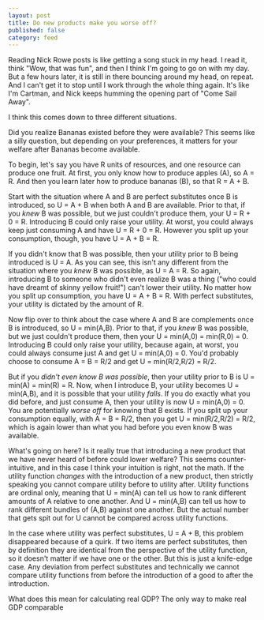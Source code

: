 ```yaml
---
layout: post
title: Do new products make you worse off?
published: false
category: feed
---
```


Reading Nick Rowe posts is like getting a song stuck in my head. I read it, think "Wow, that was fun", and then I think I'm going to go on with my day. But a few hours later, it is still in there bouncing around my head, on repeat. And I can't get it to stop until I work through the whole thing again. It's like I'm Cartman, and Nick keeps humming the opening part of "Come Sail Away".





I think this comes down to three different situations.

Did you realize Bananas existed before they were available? This seems like a silly question, but depending on your preferences, it matters for your welfare after Bananas become available. 

To begin, let's say you have R units of resources, and one resource can produce one fruit. At first, you only know how to produce apples (A), so A = R. And then you learn later how to produce bananas (B), so that R = A + B. 

Start with the situation where A and B are perfect substitutes once B is introduced, so U = A + B when both A and B are available. Prior to that, if you *knew* B was possible, but we just couldn't produce them, your U = R + 0 = R. Introducing B could only raise your utility. At worst, you could always keep just consuming A and have U = R + 0 = R. However you split up your consumption, though, you have U = A + B = R. 

If you didn't know that B was possible, then your utility prior to B being introduced is U = A. As you can see, this isn't any different from the situation where you *knew* B was possible, as U = A = R. So again, introducing B to someone who didn't even realize B was a thing ("who could have dreamt of skinny yellow fruit!") can't lower their utility. No matter how you split up consumption, you have U = A + B = R. With perfect substitutes, your utility is dictated by the amount of R.

Now flip over to think about the case where A and B are complements once B is introduced, so U = min(A,B). Prior to that, if you *knew* B was possible, but we just couldn't produce them, then your U = min(A,0) = min(R,0) = 0. Introducing B could only raise your utility, because again, at worst, you could always consume just A and get U = min(A,0) = 0. You'd probably choose to consume A = B = R/2 and get U = min(R/2,R/2) = R/2. 

But if you *didn't even know B was possible*, then your utility prior to B is U = min(A) = min(R) = R. Now, when I introduce B, your utility becomes U = min(A,B), and it is possible that your utility *falls*. If you do exactly what you did before, and just consume A, then your utility is now U = min(A,0) = 0. You are potentially *worse off* for knowing that B exists. If you split up your consumption equally, with A = B = R/2, then you get U = min(R/2,R/2) = R/2, which is again lower than what you had before you even know B was available.

What's going on here? Is it really true that introducing a new product that we have never heard of before could lower welfare? This seems counter-intuitive, and in this case I think your intuition is right, not the math. If the utility function *changes* with the introduction of a new product, then strictly speaking you cannot compare utility before to utility after. Utility functions are ordinal only, meaning that U = min(A) can tell us how to rank different amounts of A relative to one another. And U = min(A,B) can tell us how to rank different bundles of (A,B) against one another. But the actual number that gets spit out for U cannot be compared across utility functions.

In the case where utility was perfect substitutes, U = A + B, this problem disappeared because of a quirk. If two items are perfect substitutes, then by definition they are identical from the perspective of the utility function, so it doesn't matter if we have one or the other. But this is just a knife-edge case. Any deviation from perfect substitutes and technically we cannot compare utility functions from before the introduction of a good to after the introduction. 

What does this mean for calculating real GDP? The only way to make real GDP comparable 